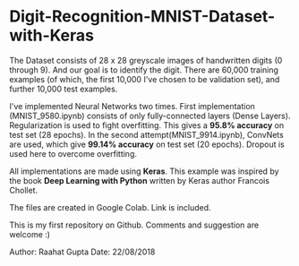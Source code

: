 # Digit-Recognition-MNIST-Dataset-with-Keras

  The Dataset consists of 28 x 28 greyscale images of handwritten digits (0 through 9). And our goal is to identify the digit. There are 60,000 training examples (of which, the first 10,000 I've chosen to be validation set), and further 10,000 test examples.

  I've implemented Neural Networks two times. First implementation (MNIST_9580.ipynb) consists of only fully-connected layers (Dense Layers). Regularization is used to fight overfitting. This gives a **95.8% accuracy** on test set (28 epochs).
In the second attempt(MNIST_9914.ipynb), ConvNets are used, which give **99.14% accuracy** on test set (20 epochs). Dropout is used here to overcome overfitting.

  All implementations are made using **Keras**. This example was inspired by the book **Deep Learning with Python** written by Keras author Francois Chollet.
  
  The files are created in Google Colab. Link is included.
  
  This is my first repository on Github. Comments and suggestion are welcome :)
  
  Author: Raahat Gupta
  Date: 22/08/2018
